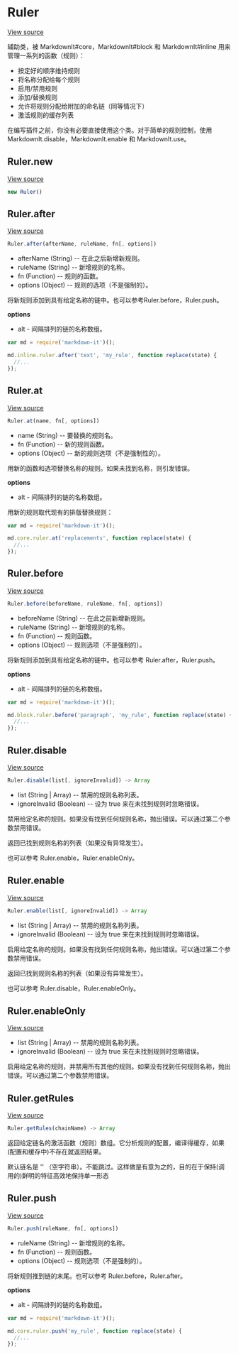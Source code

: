 # Ruler

[View source](https://github.com/markdown-it/markdown-it/blob/master/lib/ruler.js#L18)

辅助类，被 MarkdownIt#core，MarkdownIt#block 和 MarkdownIt#inline 用来管理一系列的函数（规则）：

* 按定好的顺序维持规则
* 将名称分配给每个规则
* 启用/禁用规则
* 添加/替换规则
* 允许将规则分配给附加的命名链（同等情况下）
* 激活规则的缓存列表

在编写插件之前，你没有必要直接使用这个类。对于简单的规则控制，使用 MarkdownIt.disable，MarkdownIt.enable 和 MarkdownIt.use。

## Ruler.new

[View source](https://github.com/markdown-it/markdown-it/blob/master/lib/ruler.js#L24)

```js
new Ruler()
```

## Ruler.after

[View source](https://github.com/markdown-it/markdown-it/blob/master/lib/ruler.js#L194)

```js
Ruler.after(afterName, ruleName, fn[, options])
```

* afterName (String) -- 在此之后新增新规则。
* ruleName (String) -- 新增规则的名称。
* fn (Function) -- 规则的函数。
* options (Object) -- 规则的选项（不是强制的）。

将新规则添加到具有给定名称的链中。也可以参考Ruler.before，Ruler.push。

**options**

* alt - 间隔排列的链的名称数组。

```js
var md = require('markdown-it')();

md.inline.ruler.after('text', 'my_rule', function replace(state) {
  //...
});
```

## Ruler.at

[View source](https://github.com/markdown-it/markdown-it/blob/master/lib/ruler.js#L117)

```js
Ruler.at(name, fn[, options])
```

* name (String) -- 要替换的规则名。
* fn (Function) -- 新的规则函数。
* options (Object) -- 新的规则选项（不是强制性的）。

用新的函数和选项替换名称的规则。如果未找到名称，则引发错误。

**options**

* alt - 间隔排列的链的名称数组。

用新的规则取代现有的排版替换规则：

```js
var md = require('markdown-it')();

md.core.ruler.at('replacements', function replace(state) {
  //...
});
```

## Ruler.before

[View source](https://github.com/markdown-it/markdown-it/blob/master/lib/ruler.js#L153)

```js
Ruler.before(beforeName, ruleName, fn[, options])
```

* beforeName (String) -- 在此之前新增新规则。
* ruleName (String) -- 新增规则的名称。
* fn (Function) -- 规则函数。
* options (Object) -- 规则选项（不是强制的）。

将新规则添加到具有给定名称的链中。也可以参考 Ruler.after，Ruler.push。

**options**

* alt - 间隔排列的链的名称数组。

```js
var md = require('markdown-it')();

md.block.ruler.before('paragraph', 'my_rule', function replace(state) {
  //...
});

```

## Ruler.disable

[View source](https://github.com/markdown-it/markdown-it/blob/master/lib/ruler.js#L312)

```js
Ruler.disable(list[, ignoreInvalid]) -> Array
```

* list (String | Array) -- 禁用的规则名称列表。
* ignoreInvalid (Boolean) -- 设为 true 来在未找到规则时忽略错误。

禁用给定名称的规则。如果没有找到任何规则名称，抛出错误。可以通过第二个参数禁用错误。

返回已找到规则名称的列表（如果没有异常发生）。

也可以参考 Ruler.enable，Ruler.enableOnly。

## Ruler.enable

[View source](https://github.com/markdown-it/markdown-it/blob/master/lib/ruler.js#L259) 

```js
Ruler.enable(list[, ignoreInvalid]) -> Array
```

* list (String | Array) -- 禁用的规则名称列表。
* ignoreInvalid (Boolean) -- 设为 true 来在未找到规则时忽略错误。

启用给定名称的规则。如果没有找到任何规则名称，抛出错误。可以通过第二个参数禁用错误。

返回已找到规则名称的列表（如果没有异常发生）。

也可以参考 Ruler.disable，Ruler.enableOnly。

## Ruler.enableOnly

[View source](https://github.com/markdown-it/markdown-it/blob/master/lib/ruler.js#L291)

* list (String | Array) -- 禁用的规则名称列表。
* ignoreInvalid (Boolean) -- 设为 true 来在未找到规则时忽略错误。

启用给定名称的规则，并禁用所有其他的规则。如果没有找到任何规则名称，抛出错误。可以通过第二个参数禁用错误。

## Ruler.getRules

[View source](https://github.com/markdown-it/markdown-it/blob/master/lib/ruler.js#L343)

```js
Ruler.getRules(chainName) -> Array
```

返回给定链名的激活函数（规则）数组。它分析规则的配置，编译得缓存，如果(配置和缓存中)不存在就返回结果。

默认链名是 '' （空字符串）。不能跳过。这样做是有意为之的，目的在于保持(调用的)鲜明的特征高效地保持单一形态

## Ruler.push

[View source](https://github.com/markdown-it/markdown-it/blob/master/lib/ruler.js#L233)

```js
Ruler.push(ruleName, fn[, options])
```

* ruleName (String) -- 新增规则的名称。
* fn (Function) -- 规则函数。
* options (Object) -- 规则选项（不是强制的）。

将新规则推到链的末尾。也可以参考 Ruler.before，Ruler.after。

**options**

* alt - 间隔排列的链的名称数组。

```js
var md = require('markdown-it')();

md.core.ruler.push('my_rule', function replace(state) {
  //...
});
```
